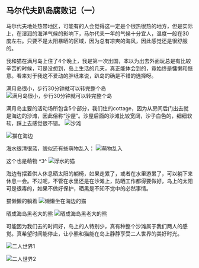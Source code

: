 ## 马尔代夫趴岛腐败记（一）

马尔代夫地处热带地区，可能有的人会觉得这一定是个很热很热的地方，但是实际上，在湿润的海洋气候的影响下，马尔代夫一年的气候十分宜人，温度一般在30度左右。只要不是太阳暴晒的区域，因为总有凉爽的海风，因此感觉还是很舒服的。

我和猫在满月岛上住了4个晚上，我是第一次出国，本以为出去外面玩总是有比较辛苦的时候，可是没想到，岛上生活的几天，真正能体会到的，竟始终是慵懒和惬意。看来对于我这不爱动的胖纸来说，趴岛的确是不错的选择呀。

满月岛很小，步行30分钟就可以转完整个岛
![满月岛很小，步行30分钟就可以转完整个岛](https://raw.githubusercontent.com/akira-cn/blog/gh-pages/pics/fullmoon_map.jpg)

满月岛主要的活动场所包含5个部分，我们住的cottage，因为从房间后门出去就是海边的沙滩，因此俗称“沙屋”。沙屋后面的沙滩比较宽阔，沙子白色的，细细软软，踩上去感觉很不错。
![沙滩](https://raw.githubusercontent.com/akira-cn/blog/gh-pages/pics/%E6%B2%99%E6%BB%A9%E3%80%81%E8%93%9D%E8%89%B2%E6%B5%B7%E6%B0%B4.jpg)

![猫在海边](https://github.com/akira-cn/blog/blob/gh-pages/pics/猫在海边.jpg?raw=1)

海水很清很蓝，貌似还有些萌物乱入：
![萌物乱入](https://raw.githubusercontent.com/akira-cn/blog/gh-pages/pics/%E8%90%8C%E7%89%A9%E4%B9%B1%E5%85%A5.jpg)

这个也是萌物 ^3^
![浮水的猫](https://raw.githubusercontent.com/akira-cn/blog/gh-pages/pics/%E6%B5%AE%E6%B0%B4%E7%9A%84%E7%8C%AB.jpg)

海边有摆着供人休息晒太阳的躺椅，如果走累了，或者在水里游累了，可以躺下来休息一会。不过呢，不管在水里还是在沙滩上，防晒工作都得要做好，岛上的太阳可是很毒的，如果不做好保护，晒黑是不知不觉中的必然事情。

猫懒懒的躺着
![懒懒坐在海边的猫](https://github.com/akira-cn/blog/blob/gh-pages/pics/%E5%9C%A8%E6%B5%B7%E8%BE%B9%E6%87%92%E6%87%92%E6%99%92%E5%A4%AA%E9%98%B3%E7%9A%84%E7%8C%AB.jpg?raw=1)

晒成海岛黑老大的熊
![晒成海岛黑老大的熊](https://github.com/akira-cn/blog/blob/gh-pages/pics/%E5%B2%9B%E4%B8%8A%E7%9A%84%E9%BB%91%E8%80%81%E5%A4%A7.jpg?raw=1)

可能因为我们去的时间好，岛上的人特别少，真有种整个沙滩属于我们两人的感觉。真希望时间能停止，让小熊和猫能在岛上静静享受二人世界的美好时光。

![二人世界1](https://github.com/akira-cn/blog/blob/gh-pages/pics/time2.jpg?raw=1)

![二人世界2](https://github.com/akira-cn/blog/blob/gh-pages/pics/time1.jpg?raw=1)
